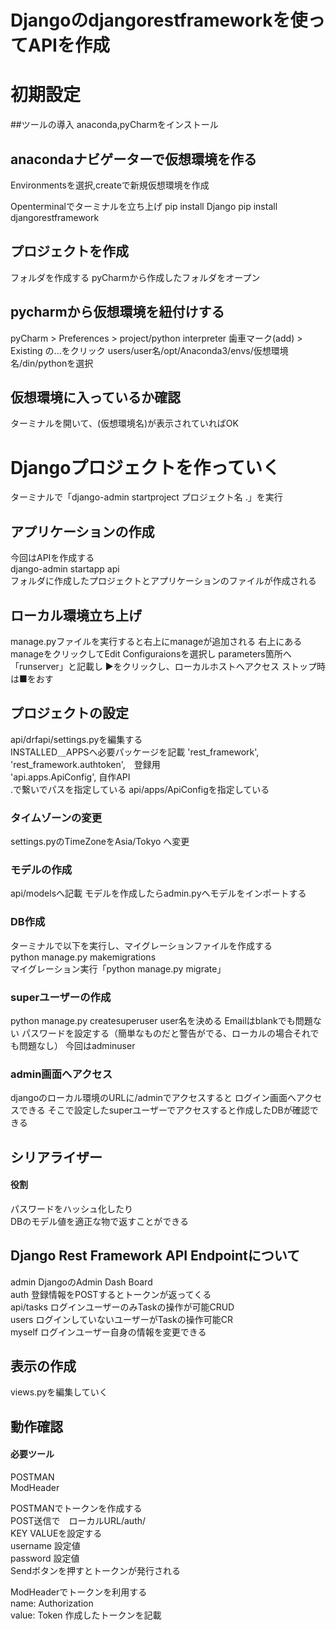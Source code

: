 # Djangoのdjangorestframeworkを使ってAPIを作成

# 初期設定
##ツールの導入
anaconda,pyCharmをインストール

## anacondaナビゲーターで仮想環境を作る
Environmentsを選択,createで新規仮想環境を作成

Openterminalでターミナルを立ち上げ
pip install Django
pip install djangorestframework

## プロジェクトを作成
フォルダを作成する
pyCharmから作成したフォルダをオープン

## pycharmから仮想環境を紐付けする
pyCharm > Preferences > project/python interpreter
歯車マーク(add) > Existing の...をクリック
users/user名/opt/Anaconda3/envs/仮想環境名/din/pythonを選択

## 仮想環境に入っているか確認
ターミナルを開いて、(仮想環境名)が表示されていればOK

# Djangoプロジェクトを作っていく
ターミナルで「django-admin startproject プロジェクト名 .」を実行

## アプリケーションの作成
今回はAPIを作成する<br>
django-admin startapp api<br>
フォルダに作成したプロジェクトとアプリケーションのファイルが作成される

## ローカル環境立ち上げ
manage.pyファイルを実行すると右上にmanageが追加される
右上にあるmanageをクリックしてEdit Configuraionsを選択し
parameters箇所へ「runserver」と記載し
▶️をクリックし、ローカルホストへアクセス
ストップ時は■をおす

## プロジェクトの設定
api/drfapi/settings.pyを編集する<br>
INSTALLED＿APPSへ必要パッケージを記載
'rest_framework',<br>
'rest_framework.authtoken',　登録用　<br>
'api.apps.ApiConfig',       自作API<br>
.で繋いでパスを指定している
api/apps/ApiConfigを指定している

### タイムゾーンの変更
settings.pyのTimeZoneをAsia/Tokyo
へ変更

### モデルの作成
api/modelsへ記載
モデルを作成したらadmin.pyへモデルをインポートする

### DB作成
ターミナルで以下を実行し、マイグレーションファイルを作成する<br>
python manage.py makemigrations <br>
マイグレーション実行「python manage.py migrate」

### superユーザーの作成
python manage.py createsuperuser
user名を決める
Emailはblankでも問題ない
パスワードを設定する（簡単なものだと警告がでる、ローカルの場合それでも問題なし）
今回はadminuser

### admin画面へアクセス
djangoのローカル環境のURLに/adminでアクセスすると
ログイン画面へアクセスできる
そこで設定したsuperユーザーでアクセスすると作成したDBが確認できる

## シリアライザー
#### 役割
パスワードをハッシュ化したり  
DBのモデル値を適正な物で返すことができる

## Django Rest  Framework API Endpointについて
admin DjangoのAdmin Dash Board <br>
auth 登録情報をPOSTするとトークンが返ってくる <br>
api/tasks ログインユーザーのみTaskの操作が可能CRUD<br>
users ログインしていないユーザーがTaskの操作可能CR<br>
myself ログインユーザー自身の情報を変更できる<br>

## 表示の作成
views.pyを編集していく

## 動作確認
#### 必要ツール
POSTMAN <br>
ModHeader<br>

POSTMANでトークンを作成する  
POST送信で　ローカルURL/auth/  
KEY VALUEを設定する  
username 設定値  
password 設定値  
Sendボタンを押すとトークンが発行される

ModHeaderでトークンを利用する  
name: Authorization  
value: Token 作成したトークンを記載